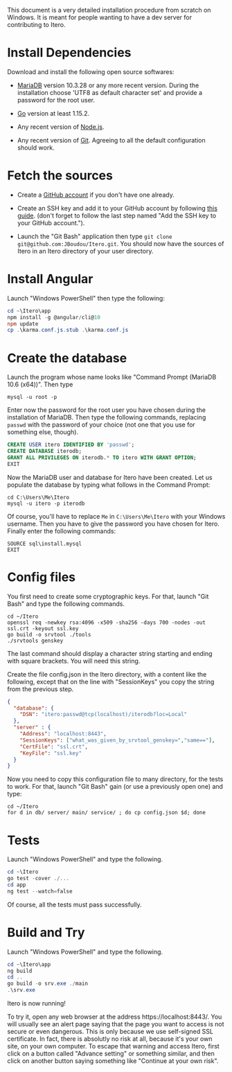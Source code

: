 This document is a very detailed installation procedure from scratch on Windows.
It is meant for people wanting to have a dev server for contributing to Itero.

# Install Dependencies

Download and install the following open source softwares:

 - [MariaDB](https://mariadb.org/download/) version 10.3.28 or any more recent
   version. During the installation choose 'UTF8 as default character set' and
   provide a password for the root user.

 - [Go](https://golang.org/dl/) version at least 1.15.2.

 - Any recent version of [Node.js](https://nodejs.org/en/download/).

 - Any recent version of [Git](https://git-scm.com/downloads).
   Agreeing to all the default configuration should work.

# Fetch the sources

 - Create a [GitHub account](https://github.com/join) if you don't have
   one already.

 - Create an SSH key and add it to your GitHub account by following
   [this guide](https://docs.github.com/en/github/authenticating-to-github/generating-a-new-ssh-key-and-adding-it-to-the-ssh-agent).
   (don't forget to follow the last step named "Add the SSH key to your GitHub
   account.").

 - Launch the "Git Bash" application then type `git clone git@github.com:JBoudou/Itero.git`.
   You should now have the sources of Itero in an Itero directory of your user
   directory.

# Install Angular

Launch "Windows PowerShell" then type the following:

```PowerShell
cd ~\Itero\app
npm install -g @angular/cli@10
npm update
cp .\karma.conf.js.stub .\karma.conf.js
```

# Create the database

Launch the program whose name looks like "Command Prompt (MariaDB 10.6 (x64))".
Then type
```Batchfile
mysql -u root -p
```
Enter now the password for the root user you have chosen during the
installation of MariaDB. Then type the following commands, replacing `passwd`
with the password of your choice (not one that you use for something else,
though).
```SQL
CREATE USER itero IDENTIFIED BY 'passwd';
CREATE DATABASE iterodb;
GRANT ALL PRIVILEGES ON iterodb.* TO itero WITH GRANT OPTION;
EXIT
```

Now the MariaDB user and database for Itero have been created. Let us populate
the database by typing what follows in the Command Prompt:
```Batchfile
cd C:\Users\Me\Itero
mysql -u itero -p iterodb
```
Of course, you'll have to replace `Me` in `C:\Users\Me\Itero` with your Windows
username. Then you have to give the password you have chosen for Itero.
Finally enter the following commands:
```MySQL
SOURCE sql\install.mysql
EXIT
```

# Config files

You first need to create some cryptographic keys. For that, launch "Git Bash"
and type the following commands.
```Shell
cd ~/Itero
openssl req -newkey rsa:4096 -x509 -sha256 -days 700 -nodes -out ssl.crt -keyout ssl.key
go build -o srvtool ./tools
./srvtools genskey
```
The last command should display a character string starting and ending with
square brackets. You will need this string.

Create the file config.json in the Itero directory, with a content like the
following, except that on the line with "SessionKeys" you copy the string from
the previous step.
```JSON
{
  "database": {
    "DSN": "itero:passwd@tcp(localhost)/iterodb?loc=Local"
  },
  "server" : {
    "Address": "localhost:8443",
    "SessionKeys": ["what_was_given_by_srvtool_genskey=","same=="],
    "CertFile": "ssl.crt",
    "KeyFile": "ssl.key"
  }
}
```

Now you need to copy this configuration file to many directory, for the tests
to work. For that, launch "Git Bash" gain (or use a previously open one) and
type:
```Shell
cd ~/Itero
for d in db/ server/ main/ service/ ; do cp config.json $d; done
```

# Tests

Launch "Windows PowerShell" and type the following.
```PowerShell
cd ~\Itero
go test -cover ./...
cd app
ng test --watch=false
```
Of course, all the tests must pass successfully.

# Build and Try

Launch "Windows PowerShell" and type the following.
```PowerShell
cd ~\Itero\app
ng build
cd ..
go build -o srv.exe ./main
.\srv.exe
```
Itero is now running!

To try it, open any web browser at the address https://localhost:8443/. You will
usually see an alert page saying that the page you want to access is not secure
or even dangerous. This is only because we use self-signed SSL certificate. In
fact, there is absolutly no risk at all, because it's your own site, on your
own computer. To escape that warning and access Itero, first click on a button
called "Advance setting" or something similar, and then click on another button
saying something like "Continue at your own risk".
